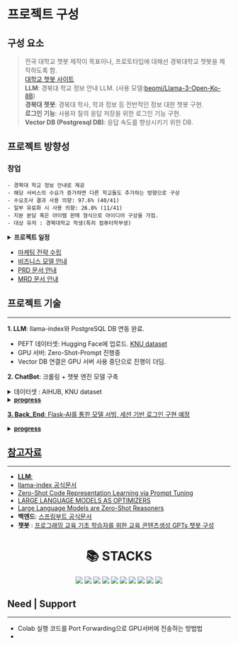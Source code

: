 # 프로젝트 구성   

   
## 구성 요소   
> 전국 대학교 챗봇 제작이 목표이나, 프로토타입에 대해선 경북대학교 챗봇을 제작하도록 함.   
> [대학교 챗봇 사이트](https://dansoeun.github.io/AICOSS/)   
> **LLM**: 경북대 학교 정보 안내 LLM. (사용 모델:[beomi/Llama-3-Open-Ko-8B](https://huggingface.co/beomi/Llama-3-Open-Ko-8B?text=%EB%84%8C+%EB%A9%8D%EC%B2%AD%EC%9D%B4))   
> **경북대 챗봇**: 경북대 학사, 학과 정보 등 전반적인 정보 대한 챗봇 구현.   
> **로그인 기능**: 사용자 질의 응답 저장을 위한 로그인 기능 구현.   
> **Vector DB (Postgresql DB)**: 응답 속도를 향상시키기 위한 DB.   

   
## 프로젝트 방향성   

###  **창업**
```
- 경북대 학교 정보 안내로 제공
- 해당 서비스의 수요가 증가하면 다른 학교들도 추가하는 방향으로 구상
- 수요조사 결과 사용 의향: 97.6% (40/41)
- 일부 유료화 시 사용 의향: 26.8% (11/41)
- 지분 분담 혹은 아이템 판매 형식으로 아이디어 구상을 가짐.
- 대상 유저 : 경북대학교 학생(특히 컴퓨터학부생)
```
<details>
  <summary>
    <b>프로젝트 일정</b>
  </summary>
  
    1. Must Have 기능(M.H.)
    - 로그인, 회원가입
    - 챗봇과 대화하는 UI
  
    2. Should Have 기능(S.H.)
    - 답변 생성하는 기능
    - 사이트를 알려주는 기능

    3. Could Have 기능(S.H.)
    - 답변에 대한 만족도 확인
    - etc
  
  
</details>
    
- [마케팅 전략 수립](https://drive.google.com/file/d/1E-rJd5Q95UxkyQdFHfdx9jGoICQNmp-n/view?usp=sharing)
- [비즈니스 모델 안내](https://drive.google.com/file/d/1eWWlbrqP0N_yit9yIVZ54RBloyCxHIQr/view?usp=sharing)
- [PRD 문서 안내](https://jannet.notion.site/PRD-AIus-83c925effc534ef39530a4b5706a96cd?pvs=4)
- [MRD 문서 안내]()

   
## 프로젝트 기술
---
**1. LLM**: llama-index와 PostgreSQL DB 연동 완료.
- PEFT 데이터셋: Hugging Face에 업로드. [KNU dataset](https://huggingface.co/datasets/Dansoeun/Knu_fine_tun_dataset)
- GPU 서버: Zero-Shot-Prompt 진행중
-  Vector DB 연결은 GPU 서버 사용 중단으로 진행이 더딤.


<b>2. ChatBot</b>: 크롤링 + 챗봇 엔진 모델 구축
<details>
   <summary>데이터셋 : AIHUB, KNU dataset</summary>
<a href="https://aihub.or.kr/aihubdata/data/view.do?currMenu=&topMenu=&aihubDataSe=data&dataSetSn=106">[AIHUB - 일반상식]<br>
<a href="https://aihub.or.kr/aihubdata/data/view.do?currMenu=&topMenu=&aihubDataSe=data&dataSetSn=544">[AIHUB - 용도별 목적 대화 데이터]<br>
<a href="https://aihub.or.kr/aihubdata/data/view.do?currMenu=&topMenu=&aihubDataSe=data&dataSetSn=543">[AIHUB - 주제별 텍스트 일상 데이터]<br>
</details>

<details>
   <summary><b>progress</b></summary>

<b>스크래핑(Chat-Bot Scrapping)</b>
- [x] 학사일정
- [x] 컴퓨터학부 교수진
- [ ] 경북대학교 공지사항
- [ ] 경북대학교 컴퓨터학부 공지사항
- [ ] 경북대학교 연락처

<b>챗봇</b> : Transformer 기반 모델을 구축하고 훈련하는 데 중점을 둠
- [x] 데이터 전처리
- [ ] 딥러닝 기반 모델 개발

</details>
   
**3. Back_End**: Flask-AI를 통한 모델 서빙, 세션 기반 로그인 구현 예정 
<details>
   <summary><b>progress</b></summary>
- Flask_AI 연동을 시도하였으나, python과 ipynb의 연동 문제 발생.
- Spring Boot를 이용하여 회원가입 및 로그인 기능 구현 완료.
- AWS와 Mysql을 이용하여 홈페이지에서 로그인, 회원가입할 경우 DB에 정보들이 저장되는 것을 확인.
- Front_End 쪽 코드가 제대로 백엔드에 적용이 안되는 것을 확인하여 임시로 웹페이지를 제작하였으며, 추후에 수정할 예정.
</details>

   
## 참고자료
---
- **LLM**:
- [llama-index 공식문서](https://www.llamaindex.ai/)
- [Zero-Shot Code Representation Learning via Prompt Tuning](https://arxiv.org/pdf/2404.08947)
- [LARGE LANGUAGE MODELS AS OPTIMIZERS](https://arxiv.org/pdf/2309.03409)
- [Large Language Models are Zero-Shot Reasoners](https://arxiv.org/pdf/2205.11916)
- **백엔드**: [스프링부트 공식문서](https://docs.spring.io/spring-framework/reference/index.html)
- **챗봇** : [프로그래밍 교육 기초 학습자를 위한 교육 콘텐츠생성 GPTs 챗봇 구성](https://www-dbpia-co-kr.libproxy.knu.ac.kr/journal/articleDetail?nodeId=NODE11858670)

<div align="center">
    <h1>📚 STACKS</h1>
</div>
<div align="center">
    <img src="https://img.shields.io/badge/java-007396?style=for-the-badge&logo=java&logoColor=white">
    <img src="https://img.shields.io/badge/python-3776AB?style=for-the-badge&logo=python&logoColor=white">
    <img src="https://img.shields.io/badge/html5-E34F26?style=for-the-badge&logo=html5&logoColor=white">
    <img src="https://img.shields.io/badge/css-1572B6?style=for-the-badge&logo=css3&logoColor=white">
    <img src="https://img.shields.io/badge/javascript-F7DF1E?style=for-the-badge&logo=javascript&logoColor=black">
    <img src="https://img.shields.io/badge/mysql-4479A1?style=for-the-badge&logo=mysql&logoColor=white">
    <img src="https://img.shields.io/badge/springboot-6DB33F?style=for-the-badge&logo=springboot&logoColor=white">
    <img src="https://img.shields.io/badge/flask-000000?style=for-the-badge&logo=flask&logoColor=white">
    <img src="https://img.shields.io/badge/github-181717?style=for-the-badge&logo=github&logoColor=white">
    <img src="https://img.shields.io/badge/git-F05032?style=for-the-badge&logo=git&logoColor=white">
</div>


   
## Need | Support
-----
- Colab 실행 코드를 Port Forwarding으로 GPU서버에 전송하는 방법법
- 
